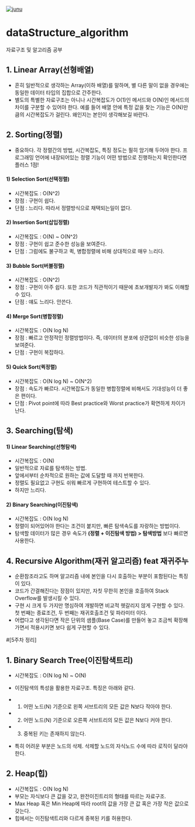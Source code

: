 [![junu](https://img.shields.io/static/v1?logo=GitHub&label=Cteator&message=Junu&color=blue)]()
# dataStructure_algorithm
자료구조 및 알고리즘 공부


## 1. Linear Array(선형배열)
- 흔히 일반적으로 생각하는 Array(이하 배열)를 말하며, 별 다른 말이 없을 경우에는 동일한 데이터 타입의 집합으로 간주한다.
- 별도의 특별한 자료구조는 아니나 시간복잡도가 O(1)인 메서드와 O(N)인 메서드의 차이를 구분할 수 있어야 한다.  예를 들어 배열 안에 특정 값을 찾는 기능은 O(N)만큼의 시간복잡도가 걸린다. 왜인지는 본인이 생각해보길 바란다.

## 2. Sorting(정렬)
- 중요하다. 각 정렬간의 방법, 시간복잡도, 특징 정도는 필히 암기해 두어야 한다. 프로그래밍 언어에 내장되어있는 정렬 기능이 어떤 방법으로 진행하는지 확인한다면 플러스 1점!

#### 1) Selection Sort(선택정렬)
- 시간복잡도 : O(N^2)
- 장점 : 구현이 쉽다.
- 단점 : 느리다. 따라서 정렬방식으로 채택되는일이 없다.

#### 2) Insertion Sort(삽입정렬)
- 시간복잡도 : O(N) ~ O(N^2)
- 장점 : 구현이 쉽고 준수한 성능을 보여준다.
- 단점 : 그럼에도 불구하고 퀵, 병합정렬에 비해 상대적으로 매우 느리다.

#### 3) Bubble Sort(버블정렬)
- 시간복잡도 : O(N^2)
- 장점 : 구현이 아주 쉽다. 또한 코드가 직관적이기 때문에 초보개발자가 봐도 이해할 수 있다.
- 단점 : 얘도 느리다. 안쓴다.

#### 4) Merge Sort(병합정렬)
- 시간복잡도 : O(N log N)
- 장점 : 빠르고 안정적인 정렬방법이다. 즉, 데이터의 분포에 상관없이 비슷한 성능을 보여준다.
- 단점 : 구현이 복잡하다. 

#### 5) Quick Sort(퀵정렬)
- 시간복잡도 : O(N log N) ~ O(N^2) 
- 장점 : 속도가 빠르다. 시간복잡도가 동일한 병합정렬에 비해서도 기대성능이 더 좋은 편이다.
- 단점 : Pivot point에 따라 Best practice와 Worst practice가 확연하게 차이가 난다. 

## 3. Searching(탐색)
#### 1) Linear Searching(선형탐색)
- 시간복잡도 : O(N)
- 일반적으로 자료를 탐색하는 방법.
- 앞에서부터 순차적으로 원하는 값에 도달할 때 까지 반복한다.
- 정렬도 필요없고 구현도 쉬워 빠르게 구현하여 테스트할 수 있다.
- 하지만 느리다.

#### 2) Binary Searching(이진탐색)
- 시간복잡도 : O(N log N)
- 정렬이 되어있어야 한다는 조건이 붙지만, 빠른 탐색속도를 자랑하는 방법이다.
- 탐색할 데이터가 많은 경우 속도가 **(정렬 + 이진탐색 방법) > 탐색방법** 보다 빠르면 사용한다.

## 4. Recursive Algorithm(재귀 알고리즘) feat 재귀주누
- 순환참조라고도 하며 알고리즘 내에 본인을 다시 호출하는 부분이 포함된다는 특징이 있다.
- 코드가 간결해진다는 장점이 있지만, 자칫 무한히 본인을 호출하여 Stack Overflow를 발생시킬 수 있다.
- 구현 시 크게 두 가지만 명심하여 개발하면 비교적 헷갈리지 않게 구현할 수 있다. 첫 번째는 종료조건, 두 번째는 재귀호출조건 및 파라미터 이다.
- 어렵다고 생각된다면 작은 단위의 샘플(Base Case)를 만들어 놓고 조금씩 확장해 가면서 적용시키면 보다 쉽게 구현할 수 있다.


#[5주차 정리]

## 1. Binary Search Tree(이진탐색트리)
- 시간복잡도 : O(N log N) ~ O(N)
- 이진탐색의 특성을 활용한 자료구조. 특징은 아래와 같다.
- 1) 어떤 노드(N) 기준으로 왼쪽 서브트리의 모든 값은 N보다 작아야 한다.
- 2) 어떤 노드(N) 기준으로 오른쪽 서브트리의 모든 값은 N보다 커야 한다.
- 3) 중복된 키는 존재하지 않는다.

- 특히 어려운 부분은 노드의 삭제. 삭제할 노드의 자식노드 수에 따라 로직이 달라야 한다. 

## 2. Heap(힙)
- 시간복잡도 : O(N log N)
- 부모는 자식보다 큰 값을 갖고, 완전이진트리의 형태를 따르는 자료구조.
- Max Heap 혹은 Min Heap에 따라 root의 값을 가장 큰 값 혹은 가장 작은 값으로 갖는다.
- 힙에서는 이진탐색트리와 다르게 중복된 키를 허용한다.


